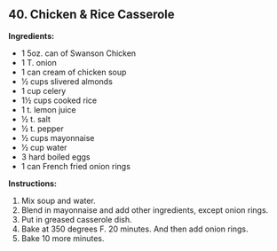 ## 40. Chicken & Rice Casserole

**Ingredients:**
- 1 5oz. can of Swanson Chicken
- 1 T. onion
- 1 can cream of chicken soup
- ½ cups slivered almonds
- 1 cup celery
- 1½ cups cooked rice
- 1 t. lemon juice
- ½ t. salt
- ½ t. pepper
- ½ cups mayonnaise
- ½ cup water
- 3 hard boiled eggs
- 1 can French fried onion rings

**Instructions:**
1. Mix soup and water.
2. Blend in mayonnaise and add other ingredients, except onion rings.
3. Put in greased casserole dish.
4. Bake at 350 degrees F. 20 minutes. And then add onion rings.
5. Bake 10 more minutes.